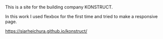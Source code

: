 This is a site for the building company KONSTRUCT.

In this work I used flexbox for the first time and tried to make a responsive page.

https://siarheichura.github.io/konstruct/
